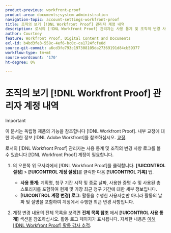 ```yaml
---
product-previous: workfront-proof
product-area: documents;system-administration
navigation-topic: account-settings-workfront-proof
title: 조직의 보기 [!DNL Workfront Proof] 관리자 계정 내역
description: 로서의 [!DNL Workfront Proof] 관리자는 사용 통계 및 조직의 변경 사항 로그를 볼 수 있습니다 [!DNL Workfront Proof] 계정이 필요합니다.
author: Courtney
feature: Workfront Proof, Digital Content and Documents
exl-id: b4bd3fe3-558c-4ef6-bc0c-ca1724fcfe8d
source-git-commit: a6cd3fe793c197308105da27369191d84cb59377
workflow-type: tm+mt
source-wordcount: '170'
ht-degree: 0%

---
```


# 조직의 보기 [!DNL Workfront Proof] 관리자 계정 내역

>[!IMPORTANT]
>
>이 문서는 독립형 제품의 기능을 참조합니다 [!DNL Workfront Proof]. 내부 교정에 대한 자세한 정보 [!DNL Adobe Workfront]를 참조하십시오. [교정](../../../review-and-approve-work/proofing/proofing.md).

로서의 [!DNL Workfront Proof] 관리자는 사용 통계 및 조직의 변경 사항 로그를 볼 수 있습니다 [!DNL Workfront Proof] 계정이 필요합니다.

1. 의 오른쪽 위 모서리에서 [!DNL Workfront Proof]를 클릭합니다. **[!UICONTROL 설정]** > **[!UICONTROL 계정 설정]**&#x200B;를 클릭한 다음 **[!UICONTROL 기록]** 탭.

   * **사용 통계**: 계획명, 청구 기간 시작 및 종료 날짜, 사용한 증명 수 및 사용된 총 스토리지를 포함하여 현재 및 가장 최근 청구 기간에 대한 세부 정보입니다.
   * **[!UICONTROL 계정 변경] 로그**: 활동을 수행한 사용자뿐만 아니라 활동의 날짜 및 설명을 포함하여 계정에서 수행한 최근 변경 사항입니다.

1. 계정 변경 내용의 전체 목록을 보려면 **전체 목록 참조** 에서 **[!UICONTROL 사용 통계]** 섹션을 참조하십시오.
활동 로그 페이지가 표시됩니다. 자세한 내용은 [이해 [!DNL Workfront Proof] 활동 감사 추적](../../../workfront-proof/wp-work-proofsfiles/basic-features/activity-audit-trail.md).
